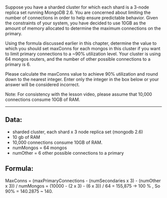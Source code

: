 Suppose you have a sharded cluster for which each shard is a 3-node replica set running MongoDB 2.6. You are concerned about limiting the number of connections in order to help ensure predictable behavior. Given the constraints of your system, you have decided to use 10GB as the amount of memory allocated to determine the maximum connections on the primary.

Using the formula discussed earlier in this chapter, determine the value to which you should set maxConns for each mongos in this cluster if you want to limit primary connections to a ~90% utilization level. Your cluster is using 64 mongos routers, and the number of other possible connections to a primary is 6.

Please calculate the maxConns value to achieve 90% utilization and round down to the nearest integer. Enter only the integer in the box below or your answer will be considered incorrect.

Note: For consistency with the lesson video, please assume that 10,000 connections consume 10GB of RAM.

----

## Data:
* sharded cluster, each shard x 3 node replica set (mongodb 2.6)  
* 10 gb of RAM  
* 10,000 connections consume 10GB of RAM.  
* numMongos = 64 mongos  
* numOther = 6 other possible connections to a primary  

## Formula:
MaxConns = (maxPrimaryConnections - (numSecondaries x 3) - (numOther x 3)) / numMongos 
         = (10000 - (2 x 3) - (6 x 3)) / 64 = 155,875 -> 100 % , So 90% = 140.2875 ~ 140.
